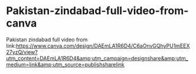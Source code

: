 # Pakistan-zindabad-full-video-from-canva
Pakistan zindabad full video from    link:https://www.canva.com/design/DAEmLA1R6D4/C6aOnvGQhyPU1mEEX27yzQ/view?utm_content=DAEmLA1R6D4&amp;utm_campaign=designshare&amp;utm_medium=link&amp;utm_source=publishsharelink
